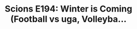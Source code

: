 ---
layout: post
title: "Scions E194: Winter is Coming (Football vs uga, Volleyba..."
description: "The postseason awaits for football and volleyball, whi..."
permalink: https://www.fromtherumbleseat.com/2023/11/27/23977297/scions-e194-winter-is-coming-football-vs-uga-volleyball-ncaas-mbb-wbb-georgia-tech-athletics
---